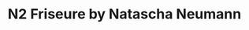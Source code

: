 ---
title: "N2 Friseure by Natascha Neumann"
url: /darmstadt/n2-friseure-by-natascha-neumann/
shop: Friseur
---